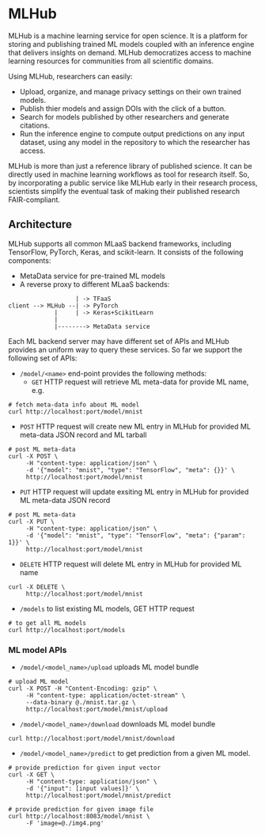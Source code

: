 # MLHub
MLHub is a machine learning service for open science. It is a platform for storing and publishing trained ML models coupled with an inference engine that delivers insights on demand. MLHub democratizes access to machine learning resources for communities from all scientific domains.

Using MLHub, researchers can easily:
* Upload, organize, and manage privacy settings on their own trained models.
* Publish thier models and assign DOIs with the click of a button.
* Search for models published by other researchers and generate citations.
* Run the inference engine to compute output predictions on any input dataset, using any model in the repository to which the researcher has access.

MLHub is more than just a reference library of published science. It can be directly used in machine learning workflows as tool for research itself. So, by incorporating a public service like MLHub early in their research process, scientists simplify the eventual task of making their published research FAIR-compliant.

## Architecture
MLHub supports all common MLaaS backend frameworks, including TensorFlow, PyTorch, Keras, and scikit-learn. It consists of the following components:
- MetaData service for pre-trained ML models
- A reverse proxy to different MLaaS backends:
```
                   | -> TFaaS
client --> MLHub --| -> PyTorch
             |     | -> Keras+ScikitLearn
             |
             |--------> MetaData service
```
Each ML backend server may have different set of APIs and MLHub provides
an uniform way to query these services. So far we support the following set of APIs:
- `/model/<name>` end-point provides the following methods:
  - `GET` HTTP request will retrieve ML meta-data for provide ML name, e.g.
```
# fetch meta-data info about ML model
curl http://localhost:port/model/mnist
```
  - `POST` HTTP request will create new ML entry in MLHub for provided
  ML meta-data JSON record and ML tarball
```
# post ML meta-data
curl -X POST \
     -H "content-type: application/json" \
     -d '{"model": "mnist", "type": "TensorFlow", "meta": {}}' \
     http://localhost:port/model/mnist
```
  - `PUT` HTTP request will update exsiting ML entry in MLHub for provided
  ML meta-data JSON record
```
# post ML meta-data
curl -X PUT \
     -H "content-type: application/json" \
     -d '{"model": "mnist", "type": "TensorFlow", "meta": {"param": 1}}' \
     http://localhost:port/model/mnist
```
  - `DELETE` HTTP request will delete ML entry in MLHub for provided ML name
```
curl -X DELETE \
     http://localhost:port/model/mnist
```
- `/models` to list existing ML models, GET HTTP request
```
# to get all ML models
curl http://localhost:port/models
```

### ML model APIs
- `/model/<model_name>/upload` uploads ML model bundle
```
# upload ML model
curl -X POST -H "Content-Encoding: gzip" \
     -H "content-type: application/octet-stream" \
     --data-binary @./mnist.tar.gz \
     http://localhost:port/model/mnist/upload
```
- `/model/<model_name>/download` downloads ML model bundle
```
curl http://localhost:port/model/mnist/download
```
- `/model/<model_name>/predict` to get prediction from a given ML model.
```
# provide prediction for given input vector
curl -X GET \
     -H "content-type: application/json" \
     -d '{"input": [input values]}' \
     http://localhost:port/model/mnist/predict

# provide prediction for given image file
curl http://localhost:8083/model/mnist \
     -F 'image=@./img4.png'
```
